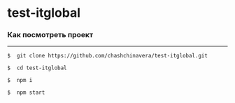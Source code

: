 # **test-itglobal**

### **Как посмотреть проект**
***
```
$  git clone https://github.com/chashchinavera/test-itglobal.git
```
```
$  cd test-itglobal
```
```
$  npm i
```
```
$  npm start
```